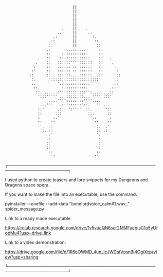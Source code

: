                                    ||                                   
                                   ||                                   
                                   ||                                   
                                   ||                                   
                                   ||                                   
                              .    ||    .                              
                            ..     ||     ..                            
                          .:       ||       :.                          
                        .::        ||        ::.                        
                        ::         ||         ::                        
                       .:      ....::....      :.                       
                       ::     ::::::::::::     ::                       
                   .   ::    ::::::::::::::    ::   .                   
                  .    ::   ::::::''''::::::   ::    .                  
                 :     ::   :::::: :: ::::::   ::     :                 
                :'     ::   :::::: :: ::::::   ::     ':                
               ::      ::.  ::::::....::::::  .::      ::               
                :.      '::::::::::::::::::::::'      .:                
                ::          '::::::::::::::'          ::                
                 ::.          ::::::::::::          .::                 
                  ::. ......:''::::::::::'':...... .::                  
                   ':::''''' ...::::::::... ''''':::'                   
                        ....''''::::::::''''....                        
                    ...'''   .::'::::::'::.   '''...                    
                   ::'      .::  ':'':'  ::.      '::                   
                   ::      :::            :::      ::                   
                   :      ::'              '::      :                   
                   ::    ::                  ::    ::                   
                    '.  .:                    :.  .'                    
                     :. ::                    :: .:                     
                        :'                    ':                        
                       .:                      :.                       
                       ::                      ::                       
                       ::                      ::                       
                        ::                    ::                        
                         ':                  :'                         
╭──────────────────────────────────────────────────────────────────────╮

I used python to create teasers and lore snippets for my Dungeons and Dragons space opera.

If you want to make the file into an executable, use the command:

pyinstaller --onefile --add-data "bonelordvoice_calm#1.wav;." spider_message.py

Link to a ready made executable:

https://colab.research.google.com/drive/1v5vuaQN6sur2MMFuegisG1o5yUfopMu4?usp=drive_link

Link to a video demonstration:

https://drive.google.com/file/d/1R6oOWMD_4un_IcJWDstVpsnBi4OgiXcp/view?usp=sharing

╰──────────────────────────────────────────────────────────────────────╯
